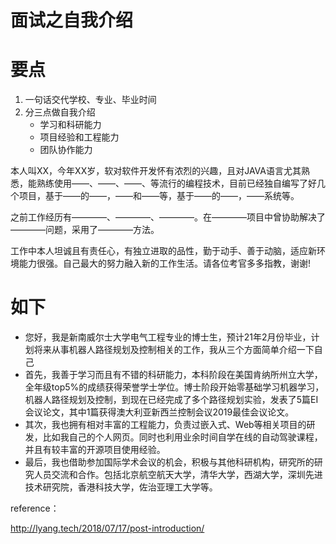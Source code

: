 # 面试之自我介绍

# 要点

1. 一句话交代学校、专业、毕业时间
2. 分三点做自我介绍
   - 学习和科研能力
   - 项目经验和工程能力
   - 团队协作能力

本人叫XX，今年XX岁，软对软件开发怀有浓烈的兴趣，且对JAVA语言尤其熟悉，能熟练使用——、——、——、等流行的编程技术，目前已经独自编写了好几个项目，基于——的——，——和——等，基于——的——，——系统等。

​    之前工作经历有————、————、————。在————项目中曾协助解决了————问题，采用了————方法。

​    工作中本人坦诚且有责任心，有独立进取的品性，勤于动手、善于动脑，适应新环境能力很强。自己最大的努力融入新的工作生活。请各位考官多多指教，谢谢!



# 如下

- 您好，我是新南威尔士大学电气工程专业的博士生，预计21年2月份毕业，计划将来从事机器人路径规划及控制相关的工作，我从三个方面简单介绍一下自己
- 首先，我善于学习而且有不错的科研能力，本科阶段在美国肯纳所州立大学，全年级top5%的成绩获得荣誉学士学位。博士阶段开始零基础学习机器学习，机器人路径规划及控制，到现在已经完成了多个路径规划实验，发表了5篇EI会议论文，其中1篇获得澳大利亚新西兰控制会议2019最佳会议论文。
- 其次，我也拥有相对丰富的工程能力，负责过嵌入式、Web等相关项目的研发，比如我自己的个人网页。同时也利用业余时间自学在线的自动驾驶课程，并且有较丰富的开源项目使用经验。
- 最后，我也借助参加国际学术会议的机会，积极与其他科研机构，研究所的研究人员交流和合作。包括北京航空航天大学，清华大学，西湖大学，深圳先进技术研究院，香港科技大学，佐治亚理工大学等。







reference：

http://lyang.tech/2018/07/17/post-introduction/